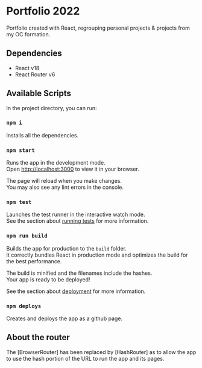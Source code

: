 # Portfolio 2022

Portfolio created with React, regrouping personal projects & projects from my OC formation.

## Dependencies
- React v18
- React Router v6

## Available Scripts

In the project directory, you can run:

### `npm i`

Installs all the dependencies.

### `npm start`

Runs the app in the development mode.\
Open [http://localhost:3000](http://localhost:3000) to view it in your browser.

The page will reload when you make changes.\
You may also see any lint errors in the console.

### `npm test`

Launches the test runner in the interactive watch mode.\
See the section about [running tests](https://facebook.github.io/create-react-app/docs/running-tests) for more information.

### `npm run build`

Builds the app for production to the `build` folder.\
It correctly bundles React in production mode and optimizes the build for the best performance.

The build is minified and the filenames include the hashes.\
Your app is ready to be deployed!

See the section about [deployment](https://facebook.github.io/create-react-app/docs/deployment) for more information.


### `npm deploys`

Creates and deploys the app as a github page.


## About the router

The [BrowserRouter] has been replaced by [HashRouter] as to allow the app to use the hash portion of the URL to run the app and its pages.